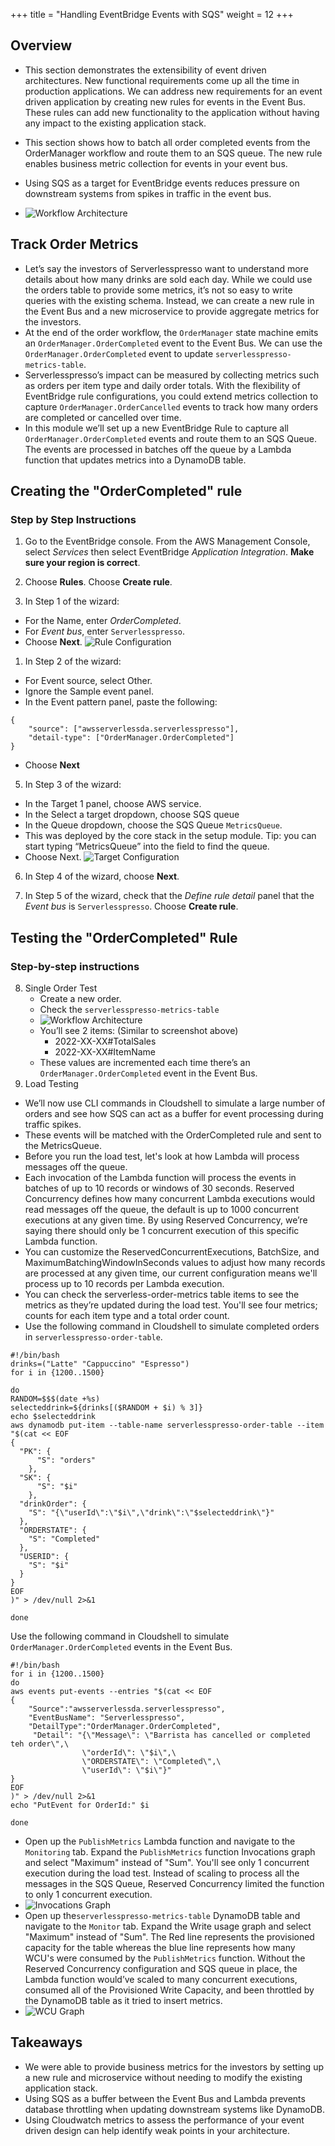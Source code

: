 +++
title = "Handling EventBridge Events with SQS"
weight = 12
+++


## Overview
- This section demonstrates the extensibility of event driven architectures. New functional requirements come up all the time in production applications. We can address new requirements for an event driven application by creating new rules for events in the Event Bus. These rules can add new functionality to the application without having any impact to the existing application stack.   
- This section shows how to batch all order completed events from the OrderManager workflow and route them to an SQS queue. The new rule enables business metric collection for events in your event bus.
- Using SQS as a target for EventBridge events reduces pressure on downstream systems from spikes in traffic in the event bus.

- ![Workflow Architecture](/images/se-mod4-OrderComplete.png)

## Track Order Metrics
- Let’s say the investors of Serverlesspresso want to understand more details about how many drinks are sold each day. While we could use the orders table to provide some metrics, it’s not so easy to write queries with the existing schema. Instead, we can create a new rule in the Event Bus and a new microservice to provide aggregate metrics for the investors.
- At the end of the order workflow, the `OrderManager` state machine emits an `OrderManager.OrderCompleted` event to the Event Bus. We can use the `OrderManager.OrderCompleted` event to update `serverlesspresso-metrics-table`.
- Serverlesspresso’s impact can be measured by collecting metrics such as orders per item type and daily order totals. With the flexibility of EventBridge rule configurations, you could extend metrics collection to capture `OrderManager.OrderCancelled` events to track how many orders are completed or cancelled over time.
- In this module we’ll set up a new EventBridge Rule to capture all `OrderManager.OrderCompleted` events and route them to an SQS Queue. The events are processed in batches off the queue by a Lambda function that updates metrics into a DynamoDB table.
## Creating the "OrderCompleted" rule

### Step by Step Instructions
1. Go to the EventBridge console. From the AWS Management Console, select *Services* then select EventBridge  *Application Integration*. **Make sure your region is correct**.

2. Choose **Rules**. Choose **Create rule**.
3. In Step 1 of the wizard:
- For the Name, enter *OrderCompleted*.
- For *Event bus*, enter `Serverlesspresso`.
- Choose **Next**.
![Rule Configuration](/images/se-mod4-rule.png)
1. In Step 2 of the wizard:
-  For Event source, select Other.
-  Ignore the Sample event panel.
-  In the Event pattern panel, paste the following:
```
{
    "source": ["awsserverlessda.serverlesspresso"],
    "detail-type": ["OrderManager.OrderCompleted"]
}
```
-  Choose **Next**
5. In Step 3 of the wizard:
  - In the Target 1 panel, choose AWS service.
  - In the Select a target dropdown, choose SQS queue
  - In the Queue dropdown, choose the SQS Queue `MetricsQueue`.
  - This was deployed by the core stack in the setup module. Tip: you can start typing “MetricsQueue” into the field to find the queue.
  - Choose Next.
![Target Configuration](/images/se-mod4-target.png)

6. In Step 4 of the wizard, choose **Next**.

7. In Step 5 of the wizard, check that the *Define rule detail* panel that the *Event bus* is `Serverlesspresso`. Choose **Create rule**.


## Testing the "OrderCompleted" Rule

### Step-by-step instructions
8. Single Order Test
   - Create a new order. 
   - Check the `serverlesspresso-metrics-table`
   - ![Workflow Architecture](/images/se-mod4-items.png)
   - You’ll see 2 items: (Similar to screenshot above)
       - 2022-XX-XX#TotalSales
       - 2022-XX-XX#ItemName
   - These values are incremented each time there’s an `OrderManager.OrderCompleted` event in the Event Bus.
9. Load Testing
  - We’ll now use CLI commands in Cloudshell to simulate a large number of orders and see how SQS can act as a buffer for event processing during traffic spikes.
  - These events will be matched with the OrderCompleted rule and sent to the MetricsQueue.
  - Before you run the load test, let's look at how Lambda will process messages off the queue.
  - Each invocation of the Lambda function will process the events in batches of up to 10 records or windows of 30 seconds. Reserved Concurrency defines how many concurrent Lambda executions would read messages off the queue, the default is up to 1000 concurrent executions at any given time. By using Reserved Concurrency, we’re saying there should only be 1 concurrent execution of this specific Lambda function. 
  - You can customize the ReservedConcurrentExecutions, BatchSize, and MaximumBatchingWindowInSeconds values to adjust how many records are processed at any given time, our current configuration means we'll process up to 10 records per Lambda execution.
  - You can check the serverless-order-metrics table items to see the metrics as they’re updated during the load test. You'll see four metrics; counts for each item type and a total order count. 
  - Use the following command in Cloudshell to simulate completed orders in `serverlesspresso-order-table`.

```
#!/bin/bash
drinks=("Latte" "Cappuccino" "Espresso")
for i in {1200..1500}

do
RANDOM=$$$(date +%s)
selecteddrink=${drinks[($RANDOM + $i) % 3]}
echo $selecteddrink
aws dynamodb put-item --table-name serverlesspresso-order-table --item "$(cat << EOF 
{
  "PK": {
      "S": "orders"
    },
  "SK": {
      "S": "$i"
    },
  "drinkOrder": {
    "S": "{\"userId\":\"$i\",\"drink\":\"$selecteddrink\"}"
  },
  "ORDERSTATE": {
    "S": "Completed"
  },
  "USERID": {
    "S": "$i"
  }
}
EOF
)" > /dev/null 2>&1

done
```

Use the following command in Cloudshell to simulate `OrderManager.OrderCompleted` events in the Event Bus.
```
#!/bin/bash
for i in {1200..1500}
do
aws events put-events --entries "$(cat << EOF 
{
    "Source":"awsserverlessda.serverlesspresso", 
    "EventBusName": "Serverlesspresso", 
    "DetailType":"OrderManager.OrderCompleted",
     "Detail": "{\"Message\": \"Barrista has cancelled or completed teh order\",\
                \"orderId\": \"$i\",\
                \"ORDERSTATE\": \"Completed\",\
                \"userId\": \"$i\"}"
}
EOF
)" > /dev/null 2>&1
echo "PutEvent for OrderId:" $i

done
```
- Open up the `PublishMetrics` Lambda function and navigate to the `Monitoring` tab. Expand the `PublishMetrics` function Invocations graph and select "Maximum" instead of "Sum". You'll see only 1 concurrent execution during the load test. Instead of scaling to process all the messages in the SQS Queue, Reserved Concurrency limited the function to only 1 concurrent execution.
- ![Invocations Graph](/images/se-mod4-invocations.png)
- Open up the`serverlesspresso-metrics-table` DynamoDB table and navigate to the `Monitor` tab. Expand the Write usage graph and select "Maximum" instead of "Sum". The Red line represents the provisioned capacity for the table whereas the blue line represents how many WCU's were consumed by the `PublishMetrics` function. Without the Reserved Concurrency configuration and SQS queue in place, the Lambda function would’ve scaled to many concurrent executions, consumed all of the Provisioned Write Capacity, and been throttled by the DynamoDB table as it tried to insert metrics.
- ![WCU Graph](/images/se-mod4-wcu.png)
## Takeaways
- We were able to provide business metrics for the investors by setting up a new rule and microservice without needing to modify the existing application stack. 
- Using SQS as a buffer between the Event Bus and Lambda prevents database throttling when updating downstream systems like DynamoDB.
- Using Cloudwatch metrics to assess the performance of your event driven design can help identify weak points in your architecture.